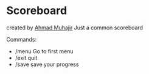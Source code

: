 # Scoreboard
created by [Ahmad Muhajir](https://www.linkedin.com/in/ahmad-muhajir-syamlan-44a40b24b/)
Just a common scoreboard

Commands:
- /menu		Go to first menu
- /exit		quit
- /save		save your progress